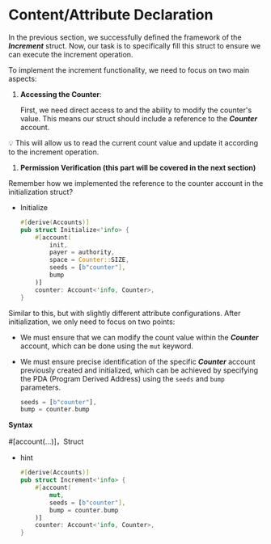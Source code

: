 # Content/Attribute Declaration

In the previous section, we successfully defined the framework of the ***Increment*** struct. Now, our task is to specifically fill this struct to ensure we can execute the increment operation.

To implement the increment functionality, we need to focus on two main aspects:

1. **Accessing the Counter**: 
    
    First, we need direct access to and the ability to modify the counter's value. This means our struct should include a reference to the ***Counter*** account.
    

<aside>
💡 This will allow us to read the current count value and update it according to the increment operation.

</aside>

1. **Permission Verification (this part will be covered in the next section)**

Remember how we implemented the reference to the counter account in the initialization struct?

- Initialize
    
    ```rust
    #[derive(Accounts)]
    pub struct Initialize<'info> {
        #[account(
            init,
            payer = authority,
            space = Counter::SIZE,
            seeds = [b"counter"],
            bump
        )]
        counter: Account<'info, Counter>,
    }
    ```
    

Similar to this, but with slightly different attribute configurations. After initialization, we only need to focus on two points:

- We must ensure that we can modify the count value within the ***Counter***  account, which can be done using the `mut` keyword.
- We must ensure precise identification of the specific ***Counter***  account previously created and initialized, which can be achieved by specifying the PDA (Program Derived Address) using the `seeds` and `bump` parameters.
    
    ```rust
    seeds = [b"counter"],
    bump = counter.bump
    ```
    

**Syntax**

#[account(…)]，Struct

- hint
    
    ```rust
    #[derive(Accounts)]
    pub struct Increment<'info> {
        #[account(
            mut,
            seeds = [b"counter"],
            bump = counter.bump
        )]
        counter: Account<'info, Counter>,
    }
    ```